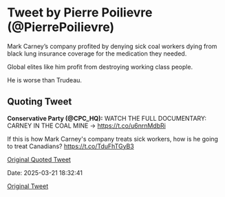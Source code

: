 # Tweet by Pierre Poilievre (@PierrePoilievre)

Mark Carney’s company profited by denying sick coal workers dying from black lung insurance coverage for the medication they needed.

Global elites like him profit from destroying working class people. 

He is worse than Trudeau.

## Quoting Tweet

**Conservative Party (@CPC_HQ):** WATCH THE FULL DOCUMENTARY: CARNEY IN THE COAL MINE -&gt; https://t.co/u6nrnMdbRi

If this is how Mark Carney's company treats sick workers, how is he going to treat Canadians? https://t.co/TduFhTGyB3

[Original Quoted Tweet](https://x.com/CPC_HQ/status/1903150966834336231)

Date: 2025-03-21 18:32:41

[Original Tweet](https://x.com/PierrePoilievre/status/1903152802169290955)
